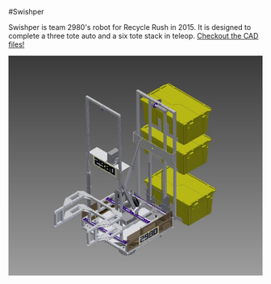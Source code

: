 #Swishper

Swishper is team 2980's robot for Recycle Rush in 2015. It is designed to complete a three tote auto and a six tote stack in teleop. [Checkout the CAD files!](Swishper)

![alt tag](Archive/Pictures/1.26.2015.jpg)


